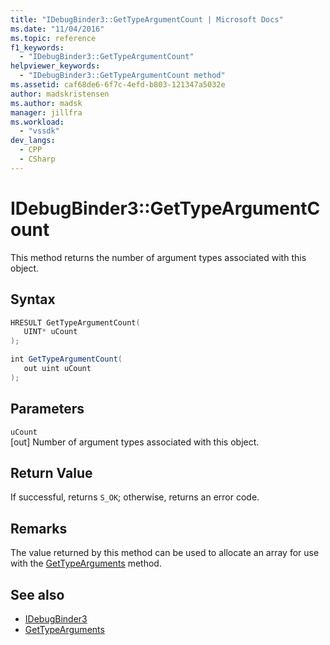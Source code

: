 ```yaml
---
title: "IDebugBinder3::GetTypeArgumentCount | Microsoft Docs"
ms.date: "11/04/2016"
ms.topic: reference
f1_keywords:
  - "IDebugBinder3::GetTypeArgumentCount"
helpviewer_keywords:
  - "IDebugBinder3::GetTypeArgumentCount method"
ms.assetid: caf68de6-6f7c-4efd-b803-121347a5032e
author: madskristensen
ms.author: madsk
manager: jillfra
ms.workload:
  - "vssdk"
dev_langs:
  - CPP
  - CSharp
---
```

# IDebugBinder3::GetTypeArgumentCount
This method returns the number of argument types associated with this object.

## Syntax

```cpp
HRESULT GetTypeArgumentCount(
   UINT* uCount
);
```

```csharp
int GetTypeArgumentCount(
   out uint uCount
);
```

## Parameters
`uCount`\
[out] Number of argument types associated with this object.

## Return Value
 If successful, returns `S_OK`; otherwise, returns an error code.

## Remarks
 The value returned by this method can be used to allocate an array for use with the [GetTypeArguments](../../../extensibility/debugger/reference/idebugbinder3-gettypearguments.md) method.

## See also
- [IDebugBinder3](../../../extensibility/debugger/reference/idebugbinder3.md)
- [GetTypeArguments](../../../extensibility/debugger/reference/idebugbinder3-gettypearguments.md)